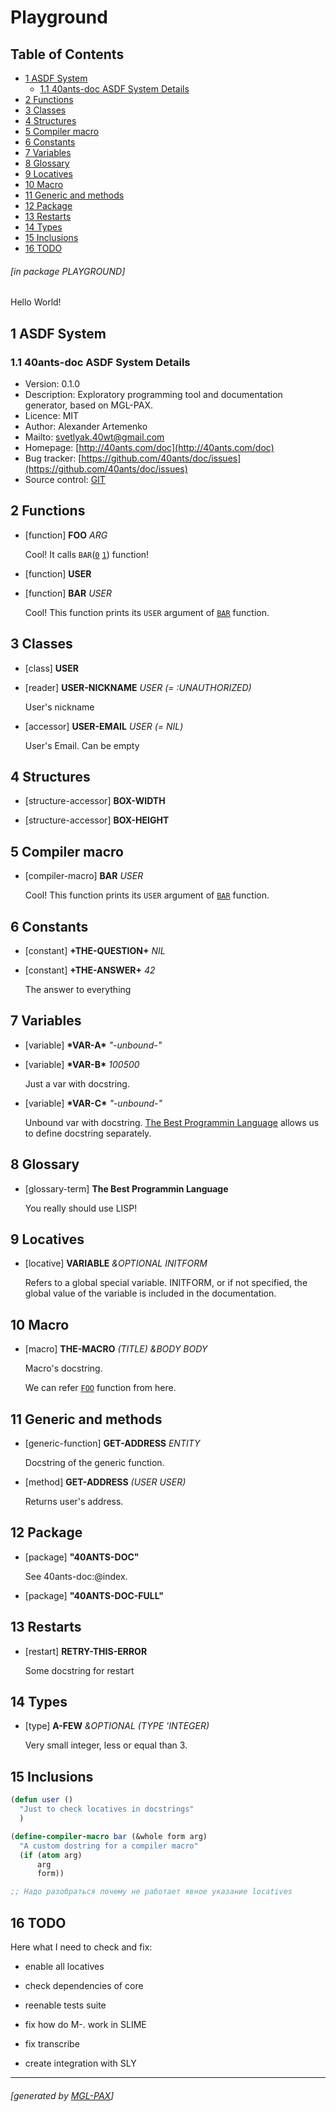 <a id='x-28PLAYGROUND-3A-40INDEX-2040ANTS-DOC-2FLOCATIVES-3ASECTION-29'></a>

# Playground

## Table of Contents

- [1 ASDF System][d08e]
    - [1.1 40ants-doc ASDF System Details][b62a]
- [2 Functions][2e93]
- [3 Classes][cb9f]
- [4 Structures][015a]
- [5 Compiler macro][e31f]
- [6 Constants][99cb]
- [7 Variables][132d]
- [8 Glossary][92bd]
- [9 Locatives][c883]
- [10 Macro][3811]
- [11 Generic and methods][e736]
- [12 Package][43b4]
- [13 Restarts][b532]
- [14 Types][f79c]
- [15 Inclusions][9b46]
- [16 TODO][2ba2]

###### \[in package PLAYGROUND\]
Hello World!

<a id='x-28PLAYGROUND-3A-40ASDF-2040ANTS-DOC-2FLOCATIVES-3ASECTION-29'></a>

## 1 ASDF System

<a id='x-28-23A-28-2810-29-20BASE-CHAR-20-2E-20-2240ants-doc-22-29-20ASDF-2FSYSTEM-3ASYSTEM-29'></a>

### 1.1 40ants-doc ASDF System Details

- Version: 0.1.0
- Description: Exploratory programming tool and documentation generator, based on MGL-PAX.
- Licence: MIT
- Author: Alexander Artemenko
- Mailto: [svetlyak.40wt@gmail.com](mailto:svetlyak.40wt@gmail.com)
- Homepage: [http://40ants.com/doc](http://40ants.com/doc)
- Bug tracker: [https://github.com/40ants/doc/issues](https://github.com/40ants/doc/issues)
- Source control: [GIT](https://github.com/40ants/doc.git)

<a id='x-28PLAYGROUND-3A-40FUNCTION-2040ANTS-DOC-2FLOCATIVES-3ASECTION-29'></a>

## 2 Functions

<a id='x-28PLAYGROUND-3AFOO-20FUNCTION-29'></a>

- [function] **FOO** *ARG*

    Cool! It calls `BAR`([`0`][35da] [`1`][e57d]) function!

<a id='x-28PLAYGROUND-3AUSER-20FUNCTION-29'></a>

- [function] **USER** 

<a id='x-28PLAYGROUND-3ABAR-20FUNCTION-29'></a>

- [function] **BAR** *USER*

    Cool! This function prints its `USER` argument of [`BAR`][e57d] function.

<a id='x-28PLAYGROUND-3A-40CLASS-2040ANTS-DOC-2FLOCATIVES-3ASECTION-29'></a>

## 3 Classes

<a id='x-28PLAYGROUND-3AUSER-20CLASS-29'></a>

- [class] **USER**

<a id='x-28PLAYGROUND-3AUSER-NICKNAME-20-2840ANTS-DOC-2FLOCATIVES-3AREADER-20PLAYGROUND-3AUSER-29-29'></a>

- [reader] **USER-NICKNAME** *USER* *(= :UNAUTHORIZED)*

    User's nickname

<a id='x-28PLAYGROUND-3AUSER-EMAIL-20-2840ANTS-DOC-2FLOCATIVES-3AACCESSOR-20PLAYGROUND-3AUSER-29-29'></a>

- [accessor] **USER-EMAIL** *USER* *(= NIL)*

    User's Email. Can be empty

<a id='x-28PLAYGROUND-3A-40STRUCTURE-2040ANTS-DOC-2FLOCATIVES-3ASECTION-29'></a>

## 4 Structures

<a id='x-28PLAYGROUND-3ABOX-WIDTH-20-2840ANTS-DOC-2FLOCATIVES-3ASTRUCTURE-ACCESSOR-29-29'></a>

- [structure-accessor] **BOX-WIDTH**

<a id='x-28PLAYGROUND-3ABOX-HEIGHT-20-2840ANTS-DOC-2FLOCATIVES-3ASTRUCTURE-ACCESSOR-29-29'></a>

- [structure-accessor] **BOX-HEIGHT**

<a id='x-28PLAYGROUND-3A-40COMPILER-MACRO-2040ANTS-DOC-2FLOCATIVES-3ASECTION-29'></a>

## 5 Compiler macro

<a id='x-28PLAYGROUND-3ABAR-20-28COMPILER-MACRO-29-29'></a>

- [compiler-macro] **BAR** *USER*

    Cool! This function prints its `USER` argument of [`BAR`][e57d] function.

<a id='x-28PLAYGROUND-3A-40CONSTANT-2040ANTS-DOC-2FLOCATIVES-3ASECTION-29'></a>

## 6 Constants

<a id='x-28PLAYGROUND-3A-2BTHE-QUESTION-2B-20-2840ANTS-DOC-2FLOCATIVES-3ACONSTANT-29-29'></a>

- [constant] **+THE-QUESTION+** *NIL*

<a id='x-28PLAYGROUND-3A-2BTHE-ANSWER-2B-20-2840ANTS-DOC-2FLOCATIVES-3ACONSTANT-29-29'></a>

- [constant] **+THE-ANSWER+** *42*

    The answer to everything

<a id='x-28PLAYGROUND-3A-40VARS-2040ANTS-DOC-2FLOCATIVES-3ASECTION-29'></a>

## 7 Variables

<a id='x-28PLAYGROUND-3A-2AVAR-A-2A-20-28VARIABLE-29-29'></a>

- [variable] **\*VAR-A\*** *"-unbound-"*

<a id='x-28PLAYGROUND-3A-2AVAR-B-2A-20-28VARIABLE-29-29'></a>

- [variable] **\*VAR-B\*** *100500*

    Just a var with docstring.

<a id='x-28PLAYGROUND-3A-2AVAR-C-2A-20-28VARIABLE-29-29'></a>

- [variable] **\*VAR-C\*** *"-unbound-"*

    Unbound var with docstring. [The Best Programmin Language][de87] allows us to define docstring separately.

<a id='x-28PLAYGROUND-3A-40GLOSSARY-2040ANTS-DOC-2FLOCATIVES-3ASECTION-29'></a>

## 8 Glossary

<a id='x-28PLAYGROUND-3ALISP-2040ANTS-DOC-2FLOCATIVES-3AGLOSSARY-TERM-29'></a>

- [glossary-term] **The Best Programmin Language**

    You really should use LISP!

<a id='x-28PLAYGROUND-3A-40LOCATIVE-2040ANTS-DOC-2FLOCATIVES-3ASECTION-29'></a>

## 9 Locatives

<a id='x-28VARIABLE-20-2840ANTS-DOC-2FLOCATIVES-3ALOCATIVE-29-29'></a>

- [locative] **VARIABLE** *&OPTIONAL INITFORM*

    Refers to a global special variable. INITFORM, or if not specified,
    the global value of the variable is included in the documentation.

<a id='x-28PLAYGROUND-3A-40MACRO-2040ANTS-DOC-2FLOCATIVES-3ASECTION-29'></a>

## 10 Macro

<a id='x-28PLAYGROUND-3ATHE-MACRO-20-2840ANTS-DOC-2FLOCATIVES-3AMACRO-29-29'></a>

- [macro] **THE-MACRO** *(TITLE) &BODY BODY*

    Macro's docstring.
    
    We can refer [`FOO`][9617] function from here.

<a id='x-28PLAYGROUND-3A-40METHODS-2040ANTS-DOC-2FLOCATIVES-3ASECTION-29'></a>

## 11 Generic and methods

<a id='x-28PLAYGROUND-3AGET-ADDRESS-20GENERIC-FUNCTION-29'></a>

- [generic-function] **GET-ADDRESS** *ENTITY*

    Docstring of the generic function.

<a id='x-28PLAYGROUND-3AGET-ADDRESS-20-28METHOD-20NIL-20-28PLAYGROUND-3AUSER-29-29-29'></a>

- [method] **GET-ADDRESS** *(USER USER)*

    Returns user's address.

<a id='x-28PLAYGROUND-3A-40PACKAGE-2040ANTS-DOC-2FLOCATIVES-3ASECTION-29'></a>

## 12 Package

<a id='x-28-23A-28-2810-29-20BASE-CHAR-20-2E-20-2240ANTS-DOC-22-29-20PACKAGE-29'></a>

- [package] **"40ANTS-DOC"**

    See 40ants-doc:@index.

<a id='x-28-23A-28-2815-29-20BASE-CHAR-20-2E-20-2240ANTS-DOC-FULL-22-29-20PACKAGE-29'></a>

- [package] **"40ANTS-DOC-FULL"**

<a id='x-28PLAYGROUND-3A-40RESTART-2040ANTS-DOC-2FLOCATIVES-3ASECTION-29'></a>

## 13 Restarts

<a id='x-28PLAYGROUND-3ARETRY-THIS-ERROR-20-28RESTART-29-29'></a>

- [restart] **RETRY-THIS-ERROR**

    Some docstring for restart

<a id='x-28PLAYGROUND-3A-40TYPE-2040ANTS-DOC-2FLOCATIVES-3ASECTION-29'></a>

## 14 Types

<a id='x-28PLAYGROUND-3AA-FEW-20-28TYPE-29-29'></a>

- [type] **A-FEW** *&OPTIONAL (TYPE 'INTEGER)*

    Very small integer, less or equal than 3.

<a id='x-28PLAYGROUND-3A-40INCLUDE-2040ANTS-DOC-2FLOCATIVES-3ASECTION-29'></a>

## 15 Inclusions

<a id='x-28PLAYGROUND-3AFUNCTION-LOCATIVE-EXAMPLE-20-2840ANTS-DOC-2FLOCATIVES-3AINCLUDE-20-28-3ASTART-20-28PLAYGROUND-3AUSER-20FUNCTION-29-20-3AEND-20-28PLAYGROUND-3ABAR-20FUNCTION-29-29-20-3AHEADER-NL-20-22-60-60-60commonlisp-22-20-3AFOOTER-NL-20-22-60-60-60-22-29-29'></a>

```commonlisp
(defun user ()
  "Just to check locatives in docstrings"
  )

(define-compiler-macro bar (&whole form arg)
  "A custom dostring for a compiler macro"
  (if (atom arg)
      arg
      form))

;; Надо разобраться почему не работает явное указание locatives
```

<a id='x-28PLAYGROUND-3A-40TODO-2040ANTS-DOC-2FLOCATIVES-3ASECTION-29'></a>

## 16 TODO

Here what I need to check and fix:

- enable all locatives

- check dependencies of core

- reenable tests suite

- fix how do M-. work in SLIME

- fix transcribe

- create integration with SLY


  [015a]: #x-28PLAYGROUND-3A-40STRUCTURE-2040ANTS-DOC-2FLOCATIVES-3ASECTION-29 "Structures"
  [132d]: #x-28PLAYGROUND-3A-40VARS-2040ANTS-DOC-2FLOCATIVES-3ASECTION-29 "Variables"
  [2ba2]: #x-28PLAYGROUND-3A-40TODO-2040ANTS-DOC-2FLOCATIVES-3ASECTION-29 "TODO"
  [2e93]: #x-28PLAYGROUND-3A-40FUNCTION-2040ANTS-DOC-2FLOCATIVES-3ASECTION-29 "Functions"
  [35da]: #x-28PLAYGROUND-3ABAR-20-28COMPILER-MACRO-29-29 "(PLAYGROUND:BAR (COMPILER-MACRO))"
  [3811]: #x-28PLAYGROUND-3A-40MACRO-2040ANTS-DOC-2FLOCATIVES-3ASECTION-29 "Macro"
  [43b4]: #x-28PLAYGROUND-3A-40PACKAGE-2040ANTS-DOC-2FLOCATIVES-3ASECTION-29 "Package"
  [92bd]: #x-28PLAYGROUND-3A-40GLOSSARY-2040ANTS-DOC-2FLOCATIVES-3ASECTION-29 "Glossary"
  [9617]: #x-28PLAYGROUND-3AFOO-20FUNCTION-29 "(PLAYGROUND:FOO FUNCTION)"
  [99cb]: #x-28PLAYGROUND-3A-40CONSTANT-2040ANTS-DOC-2FLOCATIVES-3ASECTION-29 "Constants"
  [9b46]: #x-28PLAYGROUND-3A-40INCLUDE-2040ANTS-DOC-2FLOCATIVES-3ASECTION-29 "Inclusions"
  [b532]: #x-28PLAYGROUND-3A-40RESTART-2040ANTS-DOC-2FLOCATIVES-3ASECTION-29 "Restarts"
  [b62a]: #x-28-23A-28-2810-29-20BASE-CHAR-20-2E-20-2240ants-doc-22-29-20ASDF-2FSYSTEM-3ASYSTEM-29 "(#A((10) BASE-CHAR . \"40ants-doc\") ASDF/SYSTEM:SYSTEM)"
  [c883]: #x-28PLAYGROUND-3A-40LOCATIVE-2040ANTS-DOC-2FLOCATIVES-3ASECTION-29 "Locatives"
  [cb9f]: #x-28PLAYGROUND-3A-40CLASS-2040ANTS-DOC-2FLOCATIVES-3ASECTION-29 "Classes"
  [d08e]: #x-28PLAYGROUND-3A-40ASDF-2040ANTS-DOC-2FLOCATIVES-3ASECTION-29 "ASDF System"
  [de87]: #x-28PLAYGROUND-3ALISP-2040ANTS-DOC-2FLOCATIVES-3AGLOSSARY-TERM-29 "(PLAYGROUND:LISP 40ANTS-DOC/LOCATIVES:GLOSSARY-TERM)"
  [e31f]: #x-28PLAYGROUND-3A-40COMPILER-MACRO-2040ANTS-DOC-2FLOCATIVES-3ASECTION-29 "Compiler macro"
  [e57d]: #x-28PLAYGROUND-3ABAR-20FUNCTION-29 "(PLAYGROUND:BAR FUNCTION)"
  [e736]: #x-28PLAYGROUND-3A-40METHODS-2040ANTS-DOC-2FLOCATIVES-3ASECTION-29 "Generic and methods"
  [f79c]: #x-28PLAYGROUND-3A-40TYPE-2040ANTS-DOC-2FLOCATIVES-3ASECTION-29 "Types"

* * *
###### \[generated by [MGL-PAX](https://github.com/melisgl/mgl-pax)\]
